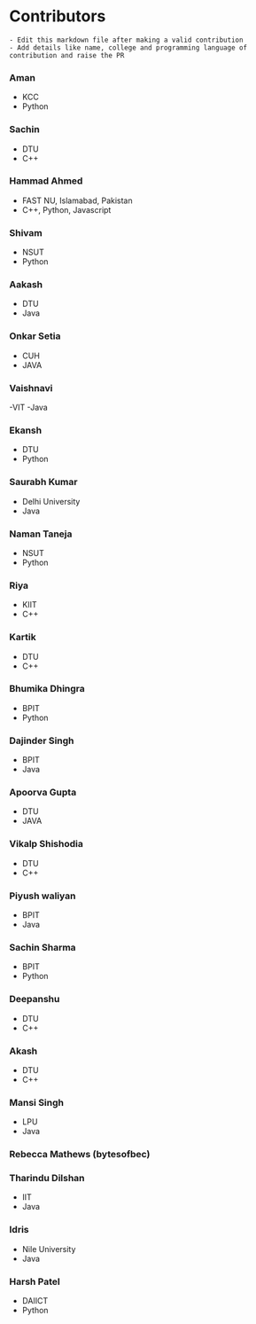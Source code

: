 # Contributors

```
- Edit this markdown file after making a valid contribution
- Add details like name, college and programming language of contribution and raise the PR
```

### Aman

- KCC
- Python

### Sachin

- DTU
- C++

### Hammad Ahmed

- FAST NU, Islamabad, Pakistan
- C++, Python, Javascript

### Shivam

- NSUT
- Python

### Aakash

- DTU
- Java

### Onkar Setia

- CUH
- JAVA

### Vaishnavi

-VIT
-Java

### Ekansh

- DTU
- Python

### Saurabh Kumar

- Delhi University
- Java

### Naman Taneja

- NSUT
- Python

### Riya

- KIIT
- C++

### Kartik

- DTU
- C++

### Bhumika Dhingra

- BPIT
- Python

### Dajinder Singh

- BPIT
- Java

### Apoorva Gupta

- DTU
- JAVA

### Vikalp Shishodia

- DTU
- C++

### Piyush waliyan

- BPIT
- Java

### Sachin Sharma

- BPIT
- Python

### Deepanshu

- DTU
- C++

### Akash

- DTU
- C++

### Mansi Singh

- LPU
- Java

### Rebecca Mathews (bytesofbec)

### Tharindu Dilshan

- IIT
- Java

### Idris

- Nile University
- Java

### Harsh Patel

- DAIICT
- Python
